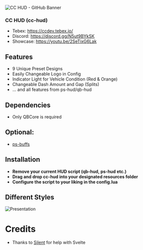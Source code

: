 ![CC HUD - GitHub Banner](https://github.com/CandrexDev/cc-hud/assets/62235410/02989744-3bbd-4cfe-ae4a-fd3ce70193dc)

### CC HUD (cc-hud)
* Tebex: https://ccdev.tebex.io/
* Discord: https://discord.gg/N5ut9BYkSK
* Showcase: https://youtu.be/2SeTixG6Lak

## Features
* 9 Unique Preset Designs
* Easily Changeable Logo in Config
* Indicator Light for Vehicle Condition (Red & Orange)
* Changeable Dash Amount and Gap (Splits)
* ... and all features from ps-hud/qb-hud

## Dependencies
* Only QBCore is required

## Optional:
* [ps-buffs](https://github.com/Project-Sloth/ps-buffs)

## Installation
* **Remove your current HUD script (qb-hud, ps-hud etc.)**
* **Drag and drop cc-hud into your designated resources folder**
* **Configure the script to your liking in the config.lua**

## Different Styles
![Presentation](https://github.com/CandrexDev/cc-hud/assets/62235410/d280f779-ec6d-4a55-a36a-3e9a05530850)

# Credits
- Thanks to [Silent](https://github.com/S1lentcodes) for help with Svelte
